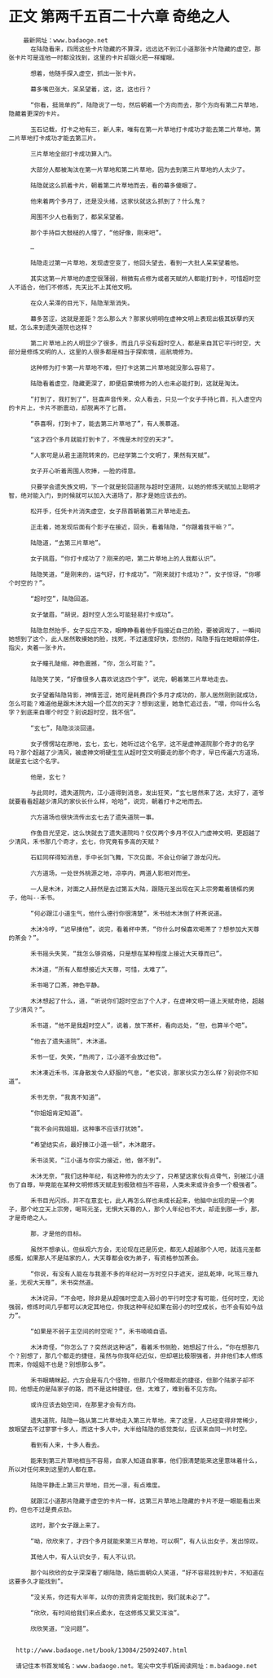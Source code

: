 # 正文 第两千五百二十六章 奇绝之人
        最新网址：www.badaoge.net
          在陆隐看来，四周这些卡片隐藏的不算深，远远达不到江小道那张卡片隐藏的虚空，那张卡片可是连他一时都没找到，这里的卡片却跟火把一样耀眼。
      
          想着，他随手探入虚空，抓出一张卡片。
      
          幕多嘴巴张大，呆呆望着，这，这，这也行？
      
          “你看，挺简单的”，陆隐说了一句，然后朝着一个方向而去，那个方向有第二片草地，隐藏着更深的卡片。
      
          玉石记载，打卡之地有三，新人来，唯有在第一片草地打卡成功才能去第二片草地，第二片草地打卡成功才能去第三片。
      
          三片草地全部打卡成功算入门。
      
          大部分人都被淘汰在第一片草地和第二片草地，因为去到第三片草地的人太少了。
      
          陆隐就这么抓着卡片，朝着第二片草地而去，看的幕多傻眼了。
      
          他来着两个多月了，还是没头绪，这家伙就这么抓到了？什么鬼？
      
          周围不少人也看到了，都呆呆望着。
      
          那个手持巨大鼓槌的人懵了，“他好像，刚来吧”。
      
          …
      
          陆隐走过第一片草地，发现虚空变了，他回头望去，看到一大批人呆呆望着他。
      
          其实这第一片草地的虚空很薄弱，稍微有点修为或者天赋的人都能打到卡，可惜超时空人不适合，他们不修炼，先天比不上其他文明。
      
          在众人呆滞的目光下，陆隐渐渐消失。
      
          幕多苦涩，这就是差距？怎么那么大？那家伙明明在虚神文明上表现出极其妖孽的天赋，怎么来到遗失道院也这样？
      
          第二片草地上的人明显少了很多，而且几乎没有超时空人，都是来自其它平行时空，大部分是修炼文明的人，这里的人很多都是相当于探索境，巡航境修为。
      
          这种修为打卡第一片草地不难，但打卡这第二片草地就没那么容易了。
      
          陆隐看着虚空，隐藏更深了，即便启蒙境修为的人也未必能打到，这就是淘汰。
      
          “打到了，我打到了”，狂喜声音传来，众人看去，只见一个女子手持匕首，扎入虚空内的卡片上，卡片不断震动，却脱离不了匕首。
      
          “恭喜啊，打到卡了，能去第三片草地了”，有人羡慕道。
      
          “这才四个多月就能打到卡了，不愧是木时空的天才”。
      
          “人家可是从君主道院转来的，已经学第二个文明了，果然有天赋”。
      
          女子开心听着周围人吹捧，一脸的得意。
      
          只要学会遗失族文明，下一个就是轮回道院与超时空道院，以她的修炼天赋加上聪明才智，绝对能入门，到时候就可以加入大道场了，那才是她应该去的。
      
          松开手，任凭卡片消失虚空，女子昂首朝着第三片草地走去。
      
          正走着，她发现后面有个影子在接近，回头，看着陆隐，“你跟着我干嘛？”。
      
          陆隐道，“去第三片草地”。
      
          女子挑眉，“你打卡成功了？刚来的吧，第二片草地上的人我都认识”。
      
          陆隐笑道，“是刚来的，运气好，打卡成功”。“刚来就打卡成功？”，女子惊讶，“你哪个时空的？”。
      
          “超时空”，陆隐回道。
      
          女子皱眉，“胡说，超时空人怎么可能轻易打卡成功”。
      
          陆隐忽然抬手，女子反应不及，眼睁睁看着他手指接近自己的脸，要被调戏了，一瞬间她想到了这个，此人居然敢摸她的脸，找死，不过速度好快，忽然的，陆隐手指在她眼前停住，指尖，夹着一张卡片。
      
          女子瞳孔陡缩，神色震撼，“你，怎么可能？”。
      
          陆隐笑了笑，“好像很多人喜欢说这四个字”，说完，朝着第三片草地走去。
      
          女子望着陆隐背影，神情苦涩，她可是耗费四个多月才成功的，那人居然刚到就成功，怎么可能？难道他是跟木沐大姐一个层次的天才？想到这里，她急忙追过去，“喂，你叫什么名字？到底来自哪个时空？别说超时空，我不信”。
      
          “玄七”，陆隐淡淡回道。
      
          女子愣愣站在原地，玄七，玄七，她听过这个名字，这不是虚神道院那个奇才的名字吗？那个超越了少清风，被虚神文明硬生生从超时空文明要走的那个奇才，早已传遍六方道场，就是玄七这个名字。
      
          他是，玄七？
      
          与此同时，遗失道院内，江小道得到消息，发出狂笑，“玄七居然来了这，太好了，道爷就要看看超越少清风的家伙长什么样，哈哈”，说完，朝着打卡之地而去。
      
          六方道场也很快流传出玄七去了遗失道院一事。
      
          作鱼目光坚定，这么快就去了遗失道院吗？仅仅两个多月不仅入门虚神文明，更超越了少清风，禾书那几个奇才，玄七，你究竟有多高的天赋？
      
          石虹同样得知消息，手中长剑飞舞，下次见面，不会让你破了游龙闪光。
      
          六方道场，一处世外桃源之地，凉亭内，两道人影相对而坐。
      
          一人是木沐，对面之人赫然是去过第五大陆，跟随元圣出现在天上宗旁戴着镜框的男子，他叫--禾书。
      
          “何必跟江小道生气，他什么德行你很清楚”，禾书给木沐倒了杯茶说道。
      
          木沐冷哼，“迟早揍他”，说完，看着杯中茶，“你什么时候喜欢喝茶了？想参加大天尊的茶会？”。
      
          禾书摇头失笑，“我怎么够资格，只是想在某种程度上接近大天尊而已”。
      
          木沐道，“所有人都想接近大天尊，可惜，太难了”。
      
          禾书喝了口茶，神色平静。
      
          木沐想起了什么，道，“听说你们超时空出了个人才，在虚神文明一道上天赋奇绝，超越了少清风？”。
      
          禾书道，“他不是我超时空人”，说着，放下茶杯，看向远处，“但，也算半个吧”。
      
          “他去了遗失道院”，木沐道。
      
          禾书一怔，失笑，“热闹了，江小道不会放过他”。
      
          木沐凑近禾书，浑身散发令人舒服的气息，“老实说，那家伙实力怎么样？别说你不知道”。
      
          禾书无奈，“我真不知道”。
      
          “你姐姐肯定知道”。
      
          “我不会问我姐姐，这种事不应该打扰她”。
      
          “希望结实点，最好揍江小道一顿”，木沐磨牙。
      
          禾书淡笑，“江小道与你实力接近，他，做不到”。
      
          木沐无奈，“我们这种年纪，有这种修为的太少了，只希望这家伙有点骨气，别被江小道伤了自尊，毕竟能在某种文明修炼天赋走到极致相当不容易，人类未来或许会多一个极强者”。
      
          禾书目光闪烁，并不在意玄七，此人再怎么样也未成长起来，他脑中出现的是一个男子，那个屹立天上宗旁，喝骂元圣，无惧大天尊的人，那个人年纪也不大，却走到那一步，那，才是奇绝之人。
      
          那，才是他的目标。
      
          虽然不想承认，但纵观六方会，无论现在还是历史，都无人超越那个人吧，就连元圣都感慨，如果那人不是陆家的人，大天尊都会收为弟子，有资格参加茶会。
      
          “你说，有没有人能在与我差不多的年纪对一方时空只手遮天，逆乱乾坤，叱骂三尊九圣，无视大天尊”，禾书突然道。
      
          木沐诧异，“不会吧，除非是从超强时空走入弱小的平行时空才有可能，任何时空，无论强弱，修炼时间几乎都可以决定其地位，你我这种年纪如果在弱小的时空成长，也不会有如今战力”。
      
          “如果是不弱于主空间的时空呢？”，禾书喃喃自语。
      
          木沐奇怪，“你怎么了？突然说这种话”，看着禾书侧脸，她想起了什么，“你在想那几个？别想了，那几个都走的捷径，虽然与你我年纪近似，但却堪比极限强者，并非他们本人修炼而来，你姐姐不也是？别想那么多”。
      
          禾书眼睛眯起，六方会是有几个怪物，但那几个怪物都走的捷径，但那个陆家子却不同，他想走的是陆家子的路，而不是这种捷径，但，太难了，难到看不见方向。
      
          或许应该去始空间，在那里才会有方向。
      
          遗失道院，陆隐一路从第二片草地走入第三片草地，来了这里，人已经变得非常稀少，放眼望去不过寥寥十多人，而这十多人中，大半给陆隐的感觉类似，应该来自同一片时空。
      
          看到有人来，十多人看去。
      
          能来到第三片草地相当不容易，自家人知道自家事，他们很清楚能来这里意味着什么，所以对任何来到这里的人都在意。
      
          陆隐平静走上第三片草地，目光一凛，有点难度。
      
          就跟江小道那片隐藏于虚空的卡片一样，这第三片草地上隐藏的卡片不是一眼能看出来的，但也不过是费点劲。
      
          这时，那个女子跟上来了。
      
          “呦，欣欣来了，才四个多月就能来第三片草地，可以啊”，有人认出女子，发出惊叹。
      
          其他人中，有人认识女子，有人不认识。
      
          那个叫欣欣的女子深深看了眼陆隐，随后面朝众人笑道，“好不容易找到卡片，不知道在这要多久才能找到”。
      
          “没关系，你还有大半年，以你的资质肯定能找到，我们就未必了”。
      
          “欣欣，有时间给我们来点柔水，在这修炼又累又浑浊”。
      
          欣欣笑道，“没问题”。
      
      
      http://www.badaoge.net/book/13084/25092407.html
      
      请记住本书首发域名：www.badaoge.net。笔尖中文手机版阅读网址：m.badaoge.net